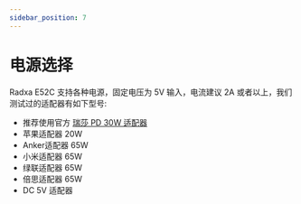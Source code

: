 ```yaml
---
sidebar_position: 7
---
```


# 电源选择

Radxa E52C 支持各种电源，固定电压为 5V 输入，电流建议 2A 或者以上，我们测试过的适配器有如下型号:

- 推荐使用官方 [瑞莎 PD 30W 适配器](/accessories/pd_30w)
- 苹果适配器 20W
- Anker适配器 65W
- 小米适配器 65W
- 绿联适配器 65W
- 倍思适配器 65W
- DC 5V 适配器
